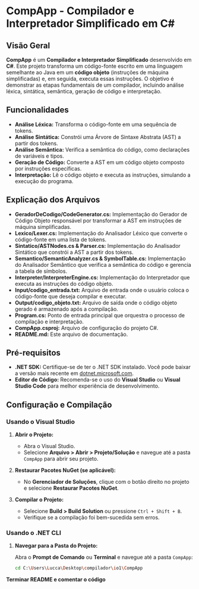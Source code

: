 # CompApp - Compilador e Interpretador Simplificado em C#

## Visão Geral

**CompApp** é um **Compilador e Interpretador Simplificado** desenvolvido em **C#**. Este projeto transforma um código-fonte escrito em uma linguagem semelhante ao Java em um **código objeto** (instruções de máquina simplificadas) e, em seguida, executa essas instruções. O objetivo é demonstrar as etapas fundamentais de um compilador, incluindo análise léxica, sintática, semântica, geração de código e interpretação.

## Funcionalidades

- **Análise Léxica:** Transforma o código-fonte em uma sequência de tokens.
- **Análise Sintática:** Constrói uma Árvore de Sintaxe Abstrata (AST) a partir dos tokens.
- **Análise Semântica:** Verifica a semântica do código, como declarações de variáveis e tipos.
- **Geração de Código:** Converte a AST em um código objeto composto por instruções específicas.
- **Interpretação:** Lê o código objeto e executa as instruções, simulando a execução do programa.

## Explicação dos Arquivos

- **GeradorDeCodigo/CodeGenerator.cs:** Implementação do Gerador de Código Objeto responsável por transformar a AST em instruções de máquina simplificadas.
- **Lexico/Lexer.cs:** Implementação do Analisador Léxico que converte o código-fonte em uma lista de tokens.
- **Sintatico/ASTNodes.cs & Parser.cs:** Implementação do Analisador Sintático que constrói a AST a partir dos tokens.
- **Semantico/SemanticAnalyzer.cs & SymbolTable.cs:** Implementação do Analisador Semântico que verifica a semântica do código e gerencia a tabela de símbolos.
- **Interpreter/InterpreterEngine.cs:** Implementação do Interpretador que executa as instruções do código objeto.
- **Input/codigo_entrada.txt:** Arquivo de entrada onde o usuário coloca o código-fonte que deseja compilar e executar.
- **Output/codigo_objeto.txt:** Arquivo de saída onde o código objeto gerado é armazenado após a compilação.
- **Program.cs:** Ponto de entrada principal que orquestra o processo de compilação e interpretação.
- **CompApp.csproj:** Arquivo de configuração do projeto C#.
- **README.md:** Este arquivo de documentação.

## Pré-requisitos

- **.NET SDK:** Certifique-se de ter o .NET SDK instalado. Você pode baixar a versão mais recente em [dotnet.microsoft.com](https://dotnet.microsoft.com/download).
- **Editor de Código:** Recomenda-se o uso do **Visual Studio** ou **Visual Studio Code** para melhor experiência de desenvolvimento.

## Configuração e Compilação

### Usando o Visual Studio

1. **Abrir o Projeto:**
   - Abra o Visual Studio.
   - Selecione **Arquivo > Abrir > Projeto/Solução** e navegue até a pasta `CompApp` para abrir seu projeto.

2. **Restaurar Pacotes NuGet (se aplicável):**
   - No **Gerenciador de Soluções**, clique com o botão direito no projeto e selecione **Restaurar Pacotes NuGet**.

3. **Compilar o Projeto:**
   - Selecione **Build > Build Solution** ou pressione `Ctrl + Shift + B`.
   - Verifique se a compilação foi bem-sucedida sem erros.

### Usando o .NET CLI

1. **Navegar para a Pasta do Projeto:**

   Abra o **Prompt de Comando** ou **Terminal** e navegue até a pasta `CompApp`:

   ```bash
   cd C:\Users\Lucca\Desktop\compilador\io1\CompApp

**Terminar README e comentar o código**
